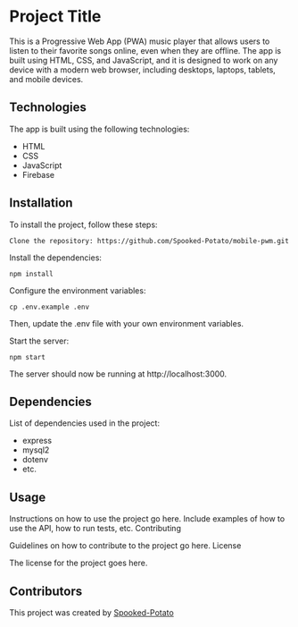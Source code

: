 # Project Title

This is a Progressive Web App (PWA) music player that allows users to listen to their favorite songs online, even when they are offline. The app is built using HTML, CSS, and JavaScript, and it is designed to work on any device with a modern web browser, including desktops, laptops, tablets, and mobile devices.

## Technologies

The app is built using the following technologies:

- HTML
- CSS
- JavaScript
- Firebase

## Installation

To install the project, follow these steps:

    Clone the repository: https://github.com/Spooked-Potato/mobile-pwm.git

Install the dependencies:

    npm install

Configure the environment variables:

    cp .env.example .env

Then, update the .env file with your own environment variables.

Start the server:

    npm start

The server should now be running at http://localhost:3000.

## Dependencies

List of dependencies used in the project:

- express
- mysql2
- dotenv
- etc.

## Usage

Instructions on how to use the project go here. Include examples of how to use the API, how to run tests, etc.
Contributing

Guidelines on how to contribute to the project go here.
License

The license for the project goes here.

## Contributors

This project was created by [Spooked-Potato](https://github.com/Spooked-Potato)
